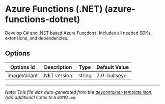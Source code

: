 
# Azure Functions (.NET) (azure-functions-dotnet)

Develop C# and .NET based Azure Functions. Includes all needed SDKs, extensions, and dependencies.

## Options

| Options Id | Description | Type | Default Value |
|-----|-----|-----|-----|
| imageVariant | .NET version: | string | 7.0-bullseye |



---

_Note: This file was auto-generated from the [devcontainer-template.json](https://github.com/shibayan/azure-functions-devcontainers/blob/main/src/azure-functions-dotnet/devcontainer-template.json).  Add additional notes to a `NOTES.md`._
